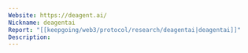```yaml
---
Website: https://deagent.ai/
Nickname: deagentai
Report: "[[keepgoing/web3/protocol/research/deagentai|deagentai]]"
Description: 
---
```

